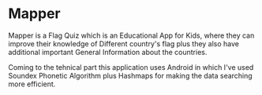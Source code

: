 # Mapper

Mapper is a Flag Quiz which is an Educational App for Kids, where they can improve their knowledge of Different country's flag plus they also have additional important General Information about the countries.

Coming to the tehnical part this application uses Android in which I've used Soundex Phonetic Algorithm plus Hashmaps 
for making the data searching more efficient.
